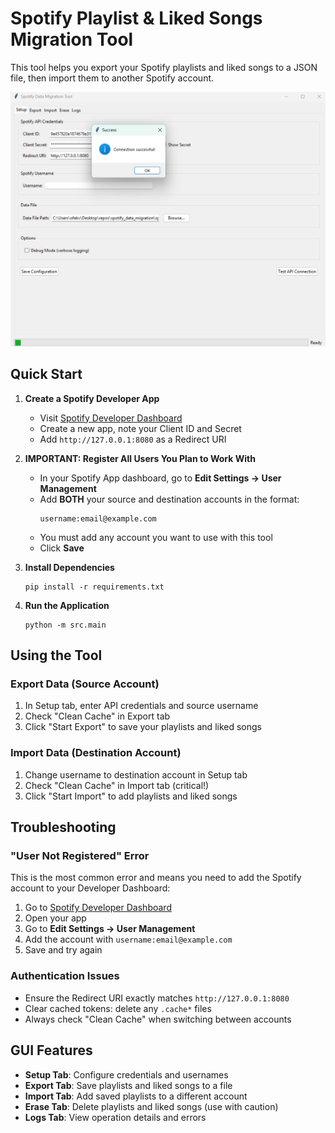 # Spotify Playlist & Liked Songs Migration Tool

This tool helps you export your Spotify playlists and liked songs to a JSON file, then import them to another Spotify account.

![Spotify Data Migration Tool Screenshot](assets/image.png)

## Quick Start

1. **Create a Spotify Developer App**
   - Visit [Spotify Developer Dashboard](https://developer.spotify.com/dashboard/)
   - Create a new app, note your Client ID and Secret
   - Add `http://127.0.0.1:8080` as a Redirect URI

2. **IMPORTANT: Register All Users You Plan to Work With**
   - In your Spotify App dashboard, go to **Edit Settings → User Management**
   - Add **BOTH** your source and destination accounts in the format:
     ```
     username:email@example.com
     ```
   - You must add any account you want to use with this tool
   - Click **Save**

3. **Install Dependencies**
   ```
   pip install -r requirements.txt
   ```

4. **Run the Application**
   ```
   python -m src.main
   ```

## Using the Tool

### Export Data (Source Account)
1. In Setup tab, enter API credentials and source username
2. Check "Clean Cache" in Export tab
3. Click "Start Export" to save your playlists and liked songs

### Import Data (Destination Account)
1. Change username to destination account in Setup tab
2. Check "Clean Cache" in Import tab (critical!)
3. Click "Start Import" to add playlists and liked songs

## Troubleshooting

### "User Not Registered" Error
This is the most common error and means you need to add the Spotify account to your Developer Dashboard:

1. Go to [Spotify Developer Dashboard](https://developer.spotify.com/dashboard/)
2. Open your app
3. Go to **Edit Settings → User Management**
4. Add the account with `username:email@example.com`
5. Save and try again

### Authentication Issues
- Ensure the Redirect URI exactly matches `http://127.0.0.1:8080`
- Clear cached tokens: delete any `.cache*` files
- Always check "Clean Cache" when switching between accounts

## GUI Features

- **Setup Tab**: Configure credentials and usernames
- **Export Tab**: Save playlists and liked songs to a file
- **Import Tab**: Add saved playlists to a different account
- **Erase Tab**: Delete playlists and liked songs (use with caution)
- **Logs Tab**: View operation details and errors


